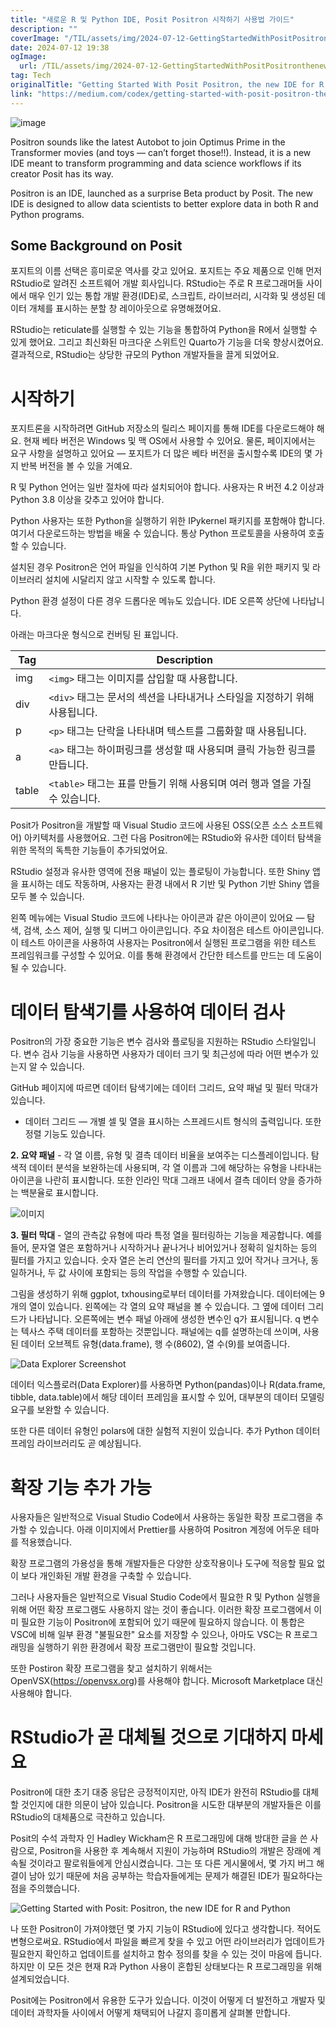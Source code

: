 ```yaml
---
title: "새로운 R 및 Python IDE, Posit Positron 시작하기 사용법 가이드"
description: ""
coverImage: "/TIL/assets/img/2024-07-12-GettingStartedWithPositPositronthenewIDEforRandPython_0.png"
date: 2024-07-12 19:38
ogImage: 
  url: /TIL/assets/img/2024-07-12-GettingStartedWithPositPositronthenewIDEforRandPython_0.png
tag: Tech
originalTitle: "Getting Started With Posit Positron, the new IDE for R and Python"
link: "https://medium.com/codex/getting-started-with-posit-positron-the-new-ide-for-r-and-python-de1beab9c70d"
---
```




![image](/TIL/assets/img/2024-07-12-GettingStartedWithPositPositronthenewIDEforRandPython_0.png)

Positron sounds like the latest Autobot to join Optimus Prime in the Transformer movies (and toys — can’t forget those!!). Instead, it is a new IDE meant to transform programming and data science workflows if its creator Posit has its way.

Positron is an IDE, launched as a surprise Beta product by Posit. The new IDE is designed to allow data scientists to better explore data in both R and Python programs.

## Some Background on Posit


<!-- TIL 수평 -->
<ins class="adsbygoogle"
     style="display:block"
     data-ad-client="ca-pub-4877378276818686"
     data-ad-slot="1549334788"
     data-ad-format="auto"
     data-full-width-responsive="true"></ins>
<script>
(adsbygoogle = window.adsbygoogle || []).push({});
</script>

포지트의 이름 선택은 흥미로운 역사를 갖고 있어요. 포지트는 주요 제품으로 인해 먼저 RStudio로 알려진 소프트웨어 개발 회사입니다. RStudio는 주로 R 프로그래머들 사이에서 매우 인기 있는 통합 개발 환경(IDE)로, 스크립트, 라이브러리, 시각화 및 생성된 데이터 개체를 표시하는 분할 창 레이아웃으로 유명해졌어요.

RStudio는 reticulate를 실행할 수 있는 기능을 통합하여 Python을 R에서 실행할 수 있게 했어요. 그리고 최신화된 마크다운 스위트인 Quarto가 기능을 더욱 향상시켰어요. 결과적으로, RStudio는 상당한 규모의 Python 개발자들을 끌게 되었어요.

# 시작하기

포지트론을 시작하려면 GitHub 저장소의 릴리스 페이지를 통해 IDE를 다운로드해야 해요. 현재 베타 버전은 Windows 및 맥 OS에서 사용할 수 있어요. 물론, 페이지에서는 요구 사항을 설명하고 있어요 — 포지트가 더 많은 베타 버전을 출시할수록 IDE의 몇 가지 반복 버전을 볼 수 있을 거예요.

<!-- TIL 수평 -->
<ins class="adsbygoogle"
     style="display:block"
     data-ad-client="ca-pub-4877378276818686"
     data-ad-slot="1549334788"
     data-ad-format="auto"
     data-full-width-responsive="true"></ins>
<script>
(adsbygoogle = window.adsbygoogle || []).push({});
</script>

R 및 Python 언어는 일반 절차에 따라 설치되어야 합니다. 사용자는 R 버전 4.2 이상과 Python 3.8 이상을 갖추고 있어야 합니다.

Python 사용자는 또한 Python을 실행하기 위한 IPykernel 패키지를 포함해야 합니다. 여기서 다운로드하는 방법을 배울 수 있습니다. 통상 Python 프로토콜을 사용하여 호출할 수 있습니다.

설치된 경우 Positron은 언어 파일을 인식하여 기본 Python 및 R을 위한 패키지 및 라이브러리 설치에 시달리지 않고 시작할 수 있도록 합니다.

Python 환경 설정이 다른 경우 드롭다운 메뉴도 있습니다. IDE 오른쪽 상단에 나타납니다.

<!-- TIL 수평 -->
<ins class="adsbygoogle"
     style="display:block"
     data-ad-client="ca-pub-4877378276818686"
     data-ad-slot="1549334788"
     data-ad-format="auto"
     data-full-width-responsive="true"></ins>
<script>
(adsbygoogle = window.adsbygoogle || []).push({});
</script>

아래는 마크다운 형식으로 컨버팅 된 표입니다.


| Tag        | Description                                                                             |
|------------|-----------------------------------------------------------------------------------------|
| img        | `<img>` 태그는 이미지를 삽입할 때 사용합니다.                                                  |
| div        | `<div>` 태그는 문서의 섹션을 나타내거나 스타일을 지정하기 위해 사용됩니다.                             |
| p          | `<p>` 태그는 단락을 나타내며 텍스트를 그룹화할 때 사용됩니다.                                        |
| a          | `<a>` 태그는 하이퍼링크를 생성할 때 사용되며 클릭 가능한 링크를 만듭니다.                          |
| table      | `<table>` 태그는 표를 만들기 위해 사용되며 여러 행과 열을 가질 수 있습니다.                           |


<!-- TIL 수평 -->
<ins class="adsbygoogle"
     style="display:block"
     data-ad-client="ca-pub-4877378276818686"
     data-ad-slot="1549334788"
     data-ad-format="auto"
     data-full-width-responsive="true"></ins>
<script>
(adsbygoogle = window.adsbygoogle || []).push({});
</script>

Posit가 Positron을 개발할 때 Visual Studio 코드에 사용된 OSS(오픈 소스 소프트웨어) 아키텍처를 사용했어요. 그런 다음 Positron에는 RStudio와 유사한 데이터 탐색을 위한 목적의 독특한 기능들이 추가되었어요.

RStudio 설정과 유사한 영역에 전용 패널이 있는 플로팅이 가능합니다. 또한 Shiny 앱을 표시하는 데도 작동하며, 사용자는 환경 내에서 R 기반 및 Python 기반 Shiny 앱을 모두 볼 수 있습니다.

왼쪽 메뉴에는 Visual Studio 코드에 나타나는 아이콘과 같은 아이콘이 있어요 — 탐색, 검색, 소스 제어, 실행 및 디버그 아이콘입니다. 주요 차이점은 테스트 아이콘입니다. 이 테스트 아이콘을 사용하여 사용자는 Positron에서 실행된 프로그램을 위한 테스트 프레임워크를 구성할 수 있어요. 이를 통해 환경에서 간단한 테스트를 만드는 데 도움이 될 수 있습니다.

<!-- TIL 수평 -->
<ins class="adsbygoogle"
     style="display:block"
     data-ad-client="ca-pub-4877378276818686"
     data-ad-slot="1549334788"
     data-ad-format="auto"
     data-full-width-responsive="true"></ins>
<script>
(adsbygoogle = window.adsbygoogle || []).push({});
</script>

# 데이터 탐색기를 사용하여 데이터 검사

Positron의 가장 중요한 기능은 변수 검사와 플로팅을 지원하는 RStudio 스타일입니다. 변수 검사 기능을 사용하면 사용자가 데이터 크기 및 최근성에 따라 어떤 변수가 있는지 알 수 있습니다.

GitHub 페이지에 따르면 데이터 탐색기에는 데이터 그리드, 요약 패널 및 필터 막대가 있습니다.

- 데이터 그리드 — 개별 셀 및 열을 표시하는 스프레드시트 형식의 출력입니다. 또한 정렬 기능도 있습니다.

<!-- TIL 수평 -->
<ins class="adsbygoogle"
     style="display:block"
     data-ad-client="ca-pub-4877378276818686"
     data-ad-slot="1549334788"
     data-ad-format="auto"
     data-full-width-responsive="true"></ins>
<script>
(adsbygoogle = window.adsbygoogle || []).push({});
</script>

**2. 요약 패널** - 각 열 이름, 유형 및 결측 데이터 비율을 보여주는 디스플레이입니다. 탐색적 데이터 분석을 보완하는데 사용되며, 각 열 이름과 그에 해당하는 유형을 나타내는 아이콘을 나란히 표시합니다. 또한 인라인 막대 그래프 내에서 결측 데이터 양을 증가하는 백분율로 표시합니다.

![이미지](/TIL/assets/img/2024-07-12-GettingStartedWithPositPositronthenewIDEforRandPython_3.png)

**3. 필터 막대** - 열의 관측값 유형에 따라 특정 열을 필터링하는 기능을 제공합니다. 예를 들어, 문자열 열은 포함하거나 시작하거나 끝나거나 비어있거나 정확히 일치하는 등의 필터를 가지고 있습니다. 숫자 열은 논리 연산의 필터를 가지고 있어 작거나 크거나, 동일하거나, 두 값 사이에 포함되는 등의 작업을 수행할 수 있습니다.

그림을 생성하기 위해 ggplot, txhousing로부터 데이터를 가져왔습니다. 데이터에는 9개의 열이 있습니다. 왼쪽에는 각 열의 요약 패널을 볼 수 있습니다. 그 옆에 데이터 그리드가 나타납니다. 오른쪽에는 변수 패널 아래에 생성한 변수인 q가 표시됩니다. q 변수는 텍사스 주택 데이터를 포함하는 것뿐입니다. 패널에는 q를 설명하는데 쓰이며, 사용된 데이터 오브젝트 유형(data.frame), 행 수(8602), 열 수(9)를 보여줍니다.

<!-- TIL 수평 -->
<ins class="adsbygoogle"
     style="display:block"
     data-ad-client="ca-pub-4877378276818686"
     data-ad-slot="1549334788"
     data-ad-format="auto"
     data-full-width-responsive="true"></ins>
<script>
(adsbygoogle = window.adsbygoogle || []).push({});
</script>


![Data Explorer Screenshot](/TIL/assets/img/2024-07-12-GettingStartedWithPositPositronthenewIDEforRandPython_4.png)

데이터 익스플로러(Data Explorer)를 사용하면 Python(pandas)이나 R(data.frame, tibble, data.table)에서 해당 데이터 프레임을 표시할 수 있어, 대부분의 데이터 모델링 요구를 보완할 수 있습니다.

또한 다른 데이터 유형인 polars에 대한 실험적 지원이 있습니다. 추가 Python 데이터 프레임 라이브러리도 곧 예상됩니다.

# 확장 기능 추가 가능


<!-- TIL 수평 -->
<ins class="adsbygoogle"
     style="display:block"
     data-ad-client="ca-pub-4877378276818686"
     data-ad-slot="1549334788"
     data-ad-format="auto"
     data-full-width-responsive="true"></ins>
<script>
(adsbygoogle = window.adsbygoogle || []).push({});
</script>

사용자들은 일반적으로 Visual Studio Code에서 사용하는 동일한 확장 프로그램을 추가할 수 있습니다. 아래 이미지에서 Prettier를 사용하여 Positron 계정에 어두운 테마를 적용했습니다.

확장 프로그램의 가용성을 통해 개발자들은 다양한 상호작용이나 도구에 적응할 필요 없이 보다 개인화된 개발 환경을 구축할 수 있습니다.

그러나 사용자들은 일반적으로 Visual Studio Code에서 필요한 R 및 Python 실행을 위해 어떤 확장 프로그램도 사용하지 않는 것이 좋습니다. 이러한 확장 프로그램에서 이미 필요한 기능이 Positron에 포함되어 있기 때문에 필요하지 않습니다. 이 통합은 VSC에 비해 일부 환경 "불필요한" 요소를 저장할 수 있으나, 아마도 VSC는 R 프로그래밍을 실행하기 위한 환경에서 확장 프로그램만이 필요할 것입니다.

또한 Postiron 확장 프로그램을 찾고 설치하기 위해서는 OpenVSX(https://openvsx.org)를 사용해야 합니다. Microsoft Marketplace 대신 사용해야 합니다.

<!-- TIL 수평 -->
<ins class="adsbygoogle"
     style="display:block"
     data-ad-client="ca-pub-4877378276818686"
     data-ad-slot="1549334788"
     data-ad-format="auto"
     data-full-width-responsive="true"></ins>
<script>
(adsbygoogle = window.adsbygoogle || []).push({});
</script>

# RStudio가 곧 대체될 것으로 기대하지 마세요

Positron에 대한 초기 대중 응답은 긍정적이지만, 아직 IDE가 완전히 RStudio를 대체할 것인지에 대한 의문이 남아 있습니다. Positron을 시도한 대부분의 개발자들은 이를 RStudio의 대체품으로 극찬하고 있습니다.

Posit의 수석 과학자 인 Hadley Wickham은 R 프로그래밍에 대해 방대한 글을 쓴 사람으로, Positron을 사용한 후 계속해서 지원이 가능하며 RStudio의 개발은 장래에 계속될 것이라고 팔로워들에게 안심시켰습니다. 그는 또 다른 게시물에서, 몇 가지 버그 해결이 남아 있기 때문에 처음 공부하는 학습자들에게는 문제가 해결된 IDE가 필요하다는 점을 주의했습니다.

![Getting Started with Posit: Positron, the new IDE for R and Python](/TIL/assets/img/2024-07-12-GettingStartedWithPositPositronthenewIDEforRandPython_5.png)

<!-- TIL 수평 -->
<ins class="adsbygoogle"
     style="display:block"
     data-ad-client="ca-pub-4877378276818686"
     data-ad-slot="1549334788"
     data-ad-format="auto"
     data-full-width-responsive="true"></ins>
<script>
(adsbygoogle = window.adsbygoogle || []).push({});
</script>

나 또한 Positron이 가져야했던 몇 가지 기능이 RStudio에 있다고 생각합니다. 적어도 변형으로써요. RStudio에서 파일을 빠르게 찾을 수 있고 어떤 라이브러리가 업데이트가 필요한지 확인하고 업데이트를 설치하고 함수 정의를 찾을 수 있는 것이 마음에 듭니다. 하지만 이 모든 것은 현재 R과 Python 사용이 혼합된 상태보다는 R 프로그래밍을 위해 설계되었습니다.

Posit에는 Positron에서 유용한 도구가 있습니다. 이것이 어떻게 더 발전하고 개발자 및 데이터 과학자들 사이에서 어떻게 채택되어 나갈지 흥미롭게 살펴볼 만합니다.